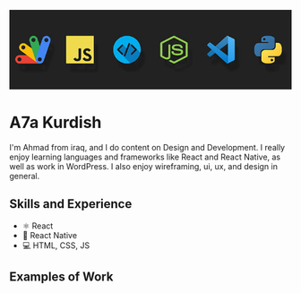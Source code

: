 ![Design and Development](https://raw.githubusercontent.com/A7a-Kurdish/A7a-Kurdish/main/javascript-google-node-js-html-microsoft-visual-studio-hd-wallpaper-preview.jpg)

# A7a Kurdish
I'm Ahmad from iraq, and I do content on Design and Development. I really enjoy learning languages and frameworks like React and React Native, as well as work in WordPress. I also enjoy wireframing, ui, ux, and design in general. 

## Skills and Experience
* ⚛ React
* 📱 React Native
* 💻 HTML, CSS, JS

## Examples of Work
<img src="" width="512" >
